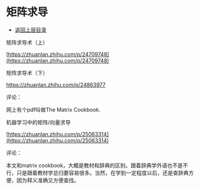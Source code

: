# 矩阵求导

* [返回上层目录](../linear-algebra.md)


矩阵求导术（上）

[https://zhuanlan.zhihu.com/p/24709748](https://zhuanlan.zhihu.com/p/24709748)

矩阵求导术（下）

https://zhuanlan.zhihu.com/p/24863977

评论：

网上有个pdf叫做The Matrix Cookbook.



机器学习中的矩阵/向量求导

[https://zhuanlan.zhihu.com/p/25063314](https://zhuanlan.zhihu.com/p/25063314)

评论：

本文和matrix cookbook，大概是教材和辞典的区别。跟着辞典学外语也不是不行，只是跟着教材学总归要容易很多。当然，在学到一定程度以后，还是查辞典方便，因为释义准确又方便查找。





